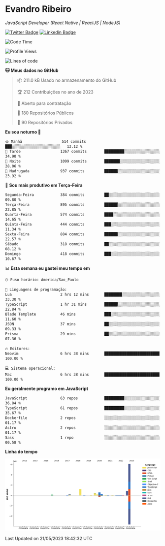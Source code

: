 # Evandro **Ribeiro**

*JavaScript Developer (React Native | ReactJS | NodeJS)*

[![Twitter Badge](https://img.shields.io/badge/-@ribeiroevandro-201B2D?style=flat-square&labelColor=201B2D&logo=twitter&logoColor=white&link=https://twitter.com/ribeiroevandro)](https://twitter.com/ribeiroevandro) 
[![Linkedin Badge](https://img.shields.io/badge/-Evandro%20Ribeiro-201B2D?style=flat-square&logo=Linkedin&logoColor=white&link=https://www.linkedin.com/in/ribeiroevandro)](https://www.linkedin.com/in/ribeiroevandro) 


<!--START_SECTION:waka-->
![Code Time](http://img.shields.io/badge/Code%20Time-3%2C210%20hrs%204%20mins-blue)

![Profile Views](http://img.shields.io/badge/Visualizac%C3%B5es%20do%20perfil-0-blue)

![Lines of code](https://img.shields.io/badge/Desde%20o%20Hello%20World%20eu%20escrevi-10.2%20million%20linhas%20de%20c%C3%B3digo-blue)

**🐱 Meus dados no GitHub** 

> 📦 211.0 kB Usado no armazenamento do GitHub 
 > 
> 🏆 212 Contribuições no ano de 2023
 > 
> 💼 Aberto para contratação
 > 
> 📜 180 Repositórios Públicos 
 > 
> 🔑 90 Repositórios Privados 
 > 
**Eu sou noturno 🦉** 

```text
🌞 Manhã                  514 commits         ███░░░░░░░░░░░░░░░░░░░░░░   13.12 % 
🌆 Tarde                  1367 commits        █████████░░░░░░░░░░░░░░░░   34.90 % 
🌃 Noite                  1099 commits        ███████░░░░░░░░░░░░░░░░░░   28.06 % 
🌙 Madrugada              937 commits         ██████░░░░░░░░░░░░░░░░░░░   23.92 % 
```
📅 **Sou mais produtivo em Terça-Feira** 

```text
Segunda-Feira            384 commits         ██░░░░░░░░░░░░░░░░░░░░░░░   09.80 % 
Terça-Feira              895 commits         ██████░░░░░░░░░░░░░░░░░░░   22.85 % 
Quarta-Feira             574 commits         ████░░░░░░░░░░░░░░░░░░░░░   14.65 % 
Quinta-Feira             444 commits         ███░░░░░░░░░░░░░░░░░░░░░░   11.34 % 
Sexta-Feira              884 commits         ██████░░░░░░░░░░░░░░░░░░░   22.57 % 
Sábado                   318 commits         ██░░░░░░░░░░░░░░░░░░░░░░░   08.12 % 
Domingo                  418 commits         ███░░░░░░░░░░░░░░░░░░░░░░   10.67 % 
```


📊 **Esta semana eu gastei meu tempo em** 

```text
🕑︎ Fuso horário: America/Sao_Paulo

💬 Linguagens de programação: 
Lua                      2 hrs 12 mins       ████████░░░░░░░░░░░░░░░░░   33.30 % 
TypeScript               1 hr 31 mins        ██████░░░░░░░░░░░░░░░░░░░   22.84 % 
Blade Template           46 mins             ███░░░░░░░░░░░░░░░░░░░░░░   11.60 % 
JSON                     37 mins             ██░░░░░░░░░░░░░░░░░░░░░░░   09.33 % 
Prisma                   29 mins             ██░░░░░░░░░░░░░░░░░░░░░░░   07.36 % 

🔥 Editores: 
Neovim                   6 hrs 38 mins       █████████████████████████   100.00 % 

💻 Sistema operacional: 
Mac                      6 hrs 38 mins       █████████████████████████   100.00 % 
```

**Eu geralmente programo em JavaScript** 

```text
JavaScript               63 repos            █████████░░░░░░░░░░░░░░░░   36.84 % 
TypeScript               61 repos            █████████░░░░░░░░░░░░░░░░   35.67 % 
Dockerfile               2 repos             ░░░░░░░░░░░░░░░░░░░░░░░░░   01.17 % 
Astro                    2 repos             ░░░░░░░░░░░░░░░░░░░░░░░░░   01.17 % 
Sass                     1 repo              ░░░░░░░░░░░░░░░░░░░░░░░░░   00.58 % 
```



**Linha do tempo**

![Lines of Code chart](https://raw.githubusercontent.com/ribeiroevandro/ribeiroevandro/main/assets/bar_graph.png)


 Last Updated on 21/05/2023 18:42:32 UTC
<!--END_SECTION:waka-->
